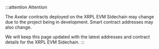 :::attention Attention

The Axelar contracts deployed on the XRPL EVM Sidechain may change due to the project being in development. Smart contract addresses may also change.

We will keep this page updated with the latest addresses and contract details for the XRPL EVM Sidechain.
:::
